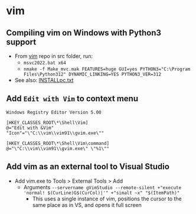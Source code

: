 # vim

## Compiling vim on Windows with Python3 support
- From [vim](https://github.com/vim/vim) repo in src folder, run:
  - `msvc2022.bat x64`
  - `nmake -f Make_mvc.mak FEATURES=huge GUI=yes PYTHON3="C:\Program Files\Python312" DYNAMIC_LINKING=YES PYTHON3_VER=312`
- See also: [INSTALLpc.txt](https://github.com/vim/vim/blob/master/src/INSTALLpc.txt)

## Add `Edit with Vim` to context menu
```
Windows Registry Editor Version 5.00

[HKEY_CLASSES_ROOT\*\Shell\Vim]
@="Edit with &Vim"
"Icon"="\"C:\\vim\\vim91\\gvim.exe\""

[HKEY_CLASSES_ROOT\*\Shell\Vim\command]
@="\"C:\\vim\\vim91\\gvim.exe\" \"%1\""
```

## Add vim as an external tool to Visual Studio
- Add vim.exe to Tools > External Tools > Add
  - Arguments `--servername gVimStudio --remote-silent +"execute 'normal! $(CurLine)G$(CurCol)|'" +"simalt ~x" "$(ItemPath)"`
    - This uses a single instance of vim, positions the cursor to the same place as in VS, and opens it full screen

